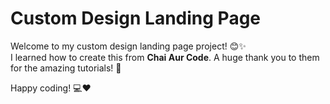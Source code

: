 # Custom Design Landing Page

Welcome to my custom design landing page project! 😊✨  
I learned how to create this from **Chai Aur Code**. A huge thank you to them for the amazing tutorials! 🙌

Happy coding! 💻❤️


